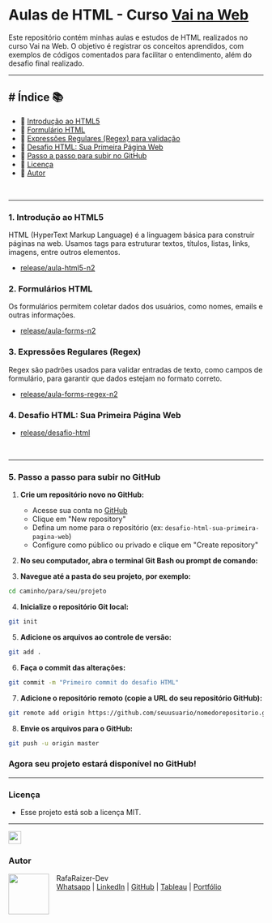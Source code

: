 #  Aulas de HTML - Curso [Vai na Web](https://vainaweb.com.br/) 




Este repositório contém minhas aulas e estudos de HTML realizados no curso Vai na Web. O objetivo é registrar os conceitos aprendidos, com exemplos de códigos comentados para facilitar o entendimento, além do desafio final realizado.

---

## # Índice 📚

- 🔹 [Introdução ao HTML5](#1-introdução-ao-html5)
- 🔹 [Formulário HTML](#2-formulários-html)
- 🔹 [Expressões Regulares (Regex) para validação](#3-expressões-regulares-regex)
- 🔹 [Desafio HTML: Sua Primeira Página Web](#4-desafio-html-sua-primeira-página-web)
- 🔹 [Passo a passo para subir no GitHub](#5-passo-a-passo-para-subir-no-github)  
- 🔹 [Licença](#licença)  
- 🔹 [Autor](#autor)

<br>

---

###  1. Introdução ao HTML5  

HTML (HyperText Markup Language) é a linguagem básica para construir páginas na web. Usamos tags para estruturar textos, títulos, listas, links, imagens, entre outros elementos.

- [release/aula-html5-n2](https://github.com/RaizerTechDev/curso-vai-na-web/tree/master/Aula-html-n2)

### 2. Formulários HTML
Os formulários permitem coletar dados dos usuários, como nomes, emails e outras informações.  

  - [release/aula-forms-n2](https://github.com/RaizerTechDev/curso-vai-na-web/tree/master/aula-forms-n2)  

### 3. Expressões Regulares (Regex)  
Regex são padrões usados para validar entradas de texto, como campos de formulário, para garantir que dados estejam no formato correto.

  - [release/aula-forms-regex-n2]( https://github.com/RaizerTechDev/curso-vai-na-web/tree/master/aula-forms-regex-n2)   

 ### 4. Desafio HTML: Sua Primeira Página Web
  
  - [release/desafio-html](https://github.com/RaizerTechDev/curso-vai-na-web/tree/master/desafio-html-vainaweb-06102025)

<br>

***

### 5. Passo a passo para subir no GitHub

1. **Crie um repositório novo no GitHub:**  
   - Acesse sua conta no [GitHub](https://github.com)  
   - Clique em "New repository"  
   - Defina um nome para o repositório (ex: `desafio-html-sua-primeira-pagina-web`)  
   - Configure como público ou privado e clique em "Create repository"

2. **No seu computador, abra o terminal Git Bash ou prompt de comando:**

3. **Navegue até a pasta do seu projeto, por exemplo:**  

```bash
cd caminho/para/seu/projeto
```

4. **Inicialize o repositório Git local:**  

```bash
git init
```

5. **Adicione os arquivos ao controle de versão:**  

```bash
git add .
```

6. **Faça o commit das alterações:**  

```bash
git commit -m "Primeiro commit do desafio HTML"
```

7. **Adicione o repositório remoto (copie a URL do seu repositório GitHub):**  

```bash
git remote add origin https://github.com/seuusuario/nomedorepositorio.git
```

8. **Envie os arquivos para o GitHub:**

```bash
git push -u origin master
```

### Agora seu projeto estará disponível no GitHub!

***

### Licença

- Esse projeto está sob a licença MIT.

***

<img src="https://media.giphy.com/media/ImmvDZ2c9xPR8gDvHV/giphy.gif" align="center" height="25" width="25" />  

### Autor

<p>
  <img align="left" margin="10" width="80" src="https://avatars.githubusercontent.com/u/87991807?v=4" />
  <p>&nbsp;&nbsp;&nbsp;RafaRaizer-Dev<br>
  &nbsp;&nbsp;&nbsp;<a href="https://api.whatsapp.com/send/?phone=47999327137">Whatsapp</a> | <a href="https://www.linkedin.com/in/raizer-rafael/">LinkedIn</a> | <a href="https://github.com/RaizerTechDev">GitHub</a> | <a href="https://public.tableau.com/app/profile/rafael.raizer">Tableau</a> | <a href="https://raizertechdev-portfolio.netlify.app/">Portfólio</a>  
  </p>
</p>


